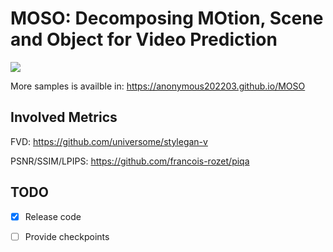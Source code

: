 # MOSO: Decomposing MOtion, Scene and Object for Video Prediction

![]([https://gitee.com/turbo-studio/image/raw/master/image/20210215225951.gif](https://github.com/anonymous202203/MOSO/blob/main/RoboNet256x_2to10_n10.mp4))

More samples is availble in: https://anonymous202203.github.io/MOSO

## Involved Metrics
FVD: https://github.com/universome/stylegan-v

PSNR/SSIM/LPIPS: https://github.com/francois-rozet/piqa

## TODO
- [x] Release code
- [ ] Provide checkpoints

